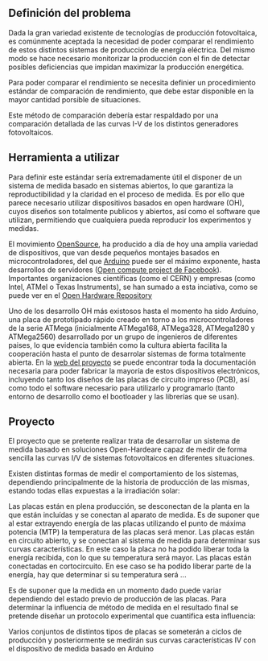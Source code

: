 ## Definición del problema

Dada la gran variedad existente de tecnologías de producción fotovoltaica, es comúnmente aceptada la necesidad de poder comparar el rendimiento de estos distintos sistemas de producción de energía eléctrica. Del mismo modo se hace necesario monitorizar la producción con el fin de detectar posibles deficiencias que impidan maximizar la producción energética.

Para poder comparar el rendimiento se necesita definier un procedimiento estándar de comparación de rendimiento, que debe estar disponible en la mayor cantidad porsible de situaciones.

Este método de comparación debería estar respaldado por una comparación detallada de las curvas I-V de los distintos generadores fotovoltaicos.

## Herramienta a utilizar

Para definir este estándar sería extremadamente útil el disponer de un sistema de medida basado en sistemas abiertos, lo que garantiza la reproductibilidad y la claridad en el proceso de medida. Es por ello que parece necesario utilizar dispositivos basados en open hardware (OH), cuyos diseños son totalmente publicos y abiertos, así como el software que utilizan, permitiendo que cualquiera pueda reproducir los experimentos y medidas.

El movimiento [OpenSource](http://opensource.org/), ha producido a día de hoy una amplia variedad de dispositivos, que van desde pequeños montajes basados en microcontroladores, del que [Arduino](http://arduino.cc) puede ser el máximo exponente, hasta desarrollos de servidores ([Open compute project de Facebook](http://www.opencompute.org/)). Importantes organizaciones científicas (como el CERN) y empresas (como Intel, ATMel o Texas Instruments), se han sumado a esta inciativa, como se puede ver en el [Open Hardware Repository](http://www.ohwr.org/) 

Uno de los desarrollo OH más existosos hasta el momento ha sido Arduino, una placa de prototipado rápido creado en torno a los microcontroladores de la serie ATMega (inicialmente ATMega168, ATMega328, ATMega1280 y ATMega2560) desarrollado por un grupo de ingenieros de diferentes paises, lo que evidencia también como la cultura abierta facilita la cooperación hasta el punto de desarrolar sistemas de forma totalmente abierta. En la [web del proyecto](http://www.arduino.cc/en/Main/Products) se puede encontrar toda la documentación necesaria para poder fabricar la mayoría de estos dispositivos electrónicos, incluyendo tanto los diseños de las placas de circuito impreso (PCB), así como todo el software necesario para utilizarlo y programarlo (tanto entorno de desarrollo como el bootloader y las librerías que se usan).

## Proyecto

El proyecto que se pretente realizar trata de desarrollar un sistema de medida basado en soluciones Open-Hardeare capaz de medir de forma sencilla las curvas I/V de sistemas fotovoltaicos en diferentes situaciones.

Existen distintas formas de medir el comportamiento de los sistemas, dependiendo principalmente de la historia de producción de las mismas, estando todas ellas expuestas a la irradiación solar:

Las placas están en plena producción, se desconectan de la planta en la que están incluídas y se conectan al aparato de medida. Es de suponer que al estar extrayendo energía de las placas utilizando el punto de máxima potencia (MTP) la temperatura de las placas será menor.
Las placas están en circuito abierto, y se conectan al sistema de medida para determinar sus curvas características. En este caso la placa no ha podido liberar toda la energía recibida, con lo que su temperatura será mayor.
Las placas están conectadas en cortocircuito. En ese caso se ha podido liberar parte de la energía, hay que determinar si su temperatura será ...

Es de suponer que la medida en un momento dado puede variar dependiendo del estado previo de producción de las placas. Para determinar la influencia de método de medida en el resultado final se pretende diseñar un protocolo experimental que cuantifica esta influencia:

Varios conjuntos de distintos tipos de placas se someterán a ciclos de producción y posteriormente se medirán sus curvas características IV con el dispositivo de medida basado en Arduino